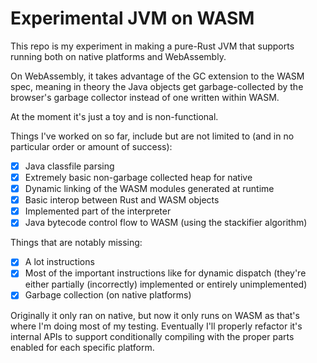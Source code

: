 # Experimental JVM on WASM

This repo is my experiment in making a pure-Rust JVM that supports running both on native platforms
and WebAssembly.

On WebAssembly, it takes advantage of the GC extension to the WASM spec, meaning in theory the Java objects get garbage-collected
by the browser's garbage collector instead of one written within WASM.

At the moment it's just a toy and is non-functional.

Things I've worked on so far, include but are not limited to (and in no particular order or amount of success):
- [x] Java classfile parsing
- [x] Extremely basic non-garbage collected heap for native
- [x] Dynamic linking of the WASM modules generated at runtime
- [x] Basic interop between Rust and WASM objects
- [x] Implemented part of the interpreter
- [x] Java bytecode control flow to WASM (using the stackifier algorithm)

Things that are notably missing:
- [x] A lot instructions
- [x] Most of the important instructions like for dynamic dispatch (they're either partially (incorrectly) implemented or entirely unimplemented)
- [x] Garbage collection (on native platforms)

Originally it only ran on native, but now it only runs on WASM as that's where I'm doing most of my testing.
Eventually I'll properly refactor it's internal APIs to support conditionally compiling with the proper parts enabled
for each specific platform.